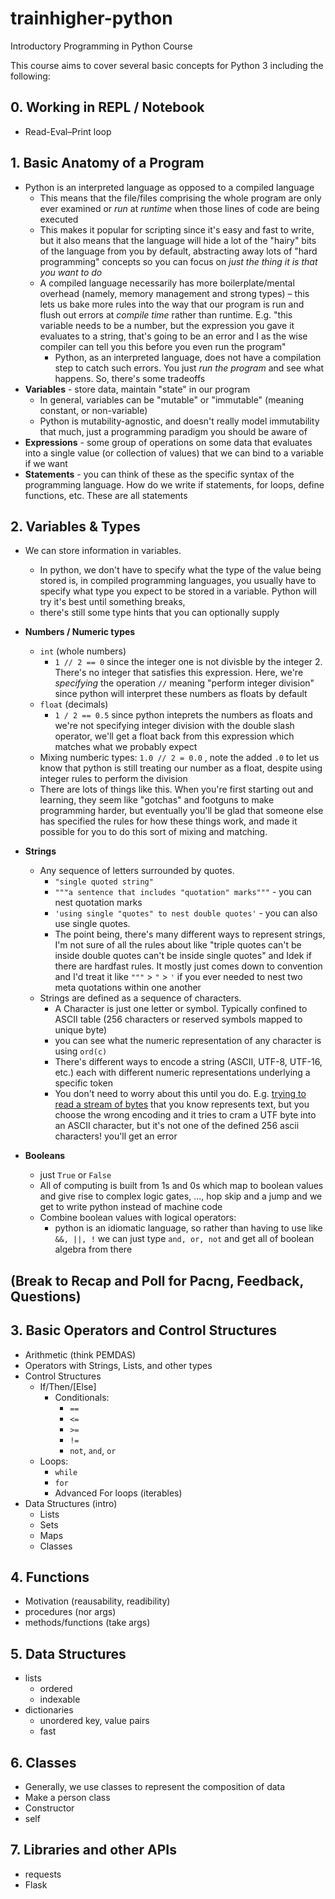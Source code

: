 # trainhigher-python
Introductory Programming in Python Course

This course aims to cover several basic concepts for Python 3 including the following:

## 0. Working in REPL / Notebook 
- Read-Eval–Print loop

## 1. Basic Anatomy of a Program

- Python is an interpreted language as opposed to a compiled language
  - This means that the file/files comprising the whole program are only ever examined or _run_ at _runtime_ when those lines of code are being executed
  - This makes it popular for scripting since it's easy and fast to write, but it also means that the language will hide a lot of the "hairy" bits of the language from you by default, abstracting away lots of "hard programming" concepts so you can focus on _just the thing it is that you want to do_
  - A compiled language necessarily has more boilerplate/mental overhead (namely, memory management and strong types) – this lets us bake more rules into the way that our program is run and flush out errors at _compile time_ rather than runtime.  E.g. "this variable needs to be a number, but the expression you gave it evaluates to a string, that's going to be an error and I as the wise compiler can tell you this before you even run the program"
    - Python, as an interpreted language, does not have a compilation step to catch such errors.  You just _run the program_ and see what happens.  So, there's some tradeoffs
- **Variables** - store data, maintain "state" in our program
  - In general, variables can be "mutable" or "immutable" (meaning constant, or non-variable)
  - Python is mutability-agnostic, and doesn't really model immutability that much, just a programming paradigm you should be aware of
- **Expressions** - some group of operations on some data that evaluates into a single value (or collection of values) that we can bind to a variable if we want
- **Statements** - you can think of these as the specific syntax of the programming language.  How do we write if statements, for loops, define functions, etc.  These are all statements

## 2. Variables & Types
- We can store information in variables.
  - In python, we don't have to specify what the type of the value being stored is, in compiled programming languages, you usually have to specify what type you expect to be stored in a variable.  Python will try it's best until something breaks, 
  - there's still some type hints that you can optionally supply 
- **Numbers / Numeric types**
  - `int` (whole numbers) 
      - `1 // 2 == 0` since the integer one is not divisble by the integer 2.  There's no integer that satisfies this expression.  Here, we're _specifying_ the operation `//` meaning "perform integer division" since python will interpret these numbers as floats by default 
  - `float` (decimals)
      - `1 / 2 == 0.5` since python inteprets the numbers as floats and we're not specifying integer division with the double slash operator, we'll get a float back from this expression which matches what we probably expect
  - Mixing numberic types: `1.0 // 2 = 0.0` , note the added `.0` to let us know that python is still treating our number as a float, despite using integer rules to perform the division
  - There are lots of things like this.  When you're first starting out and learning, they seem like "gotchas" and footguns to make programming harder, but eventually you'll be glad that someone else has specified the rules for how these things work, and made it possible for you to do this sort of mixing and matching.
- **Strings**
  - Any sequence of letters surrounded by quotes. 
      - `"single quoted string"`
      - `"""a sentence that includes "quotation" marks"""` - you can nest quotation marks
      - `'using single "quotes" to nest double quotes'` - you can also use single quotes.
      - The point being, there's many different ways to represent strings, I'm not sure of all the rules about like "triple quotes can't be inside double quotes can't be inside single quotes" and Idek if there are hardfast rules.  It mostly just comes down to convention and I'd treat it like `"""` > `"` > `'`  if you ever needed to nest two meta quotations within one another
  - Strings are defined as a sequence of characters.  
      - A Character is just one letter or symbol.  Typically confined to ASCII table (256 characters or reserved symbols mapped to unique byte)
      - you can see what the numeric representation of any character is using `ord(c)` 
      - There's different ways to encode a string (ASCII, UTF-8, UTF-16, etc.) each with different numeric representations underlying a specific token
      - You don't need to worry about this until you do.  E.g. [trying to read a stream of bytes](https://api-sports.io/documentation/baseball/v1#section/Sample-Scripts/Python) that you know represents text, but you choose the wrong encoding and it tries to cram a UTF byte into an ASCII character, but it's not one of the defined 256 ascii characters! you'll get an error

- **Booleans**
  - just `True` or `False` 
  - All of computing is built from 1s and 0s which map to boolean values and give rise to complex logic gates, ..., hop skip and a jump and we get to write python instead of machine code
  - Combine boolean values with logical operators: 
      - python is an idiomatic language, so rather than having to use like `&&, ||, !` we can just type `and, or, not` and get all of boolean algebra from there

## (Break to Recap and Poll for Pacng, Feedback, Questions)

## 3. Basic Operators and Control Structures
- Arithmetic (think PEMDAS)
- Operators with Strings, Lists, and other types
- Control Structures
    - If/Then/\[Else\]
        - Conditionals:
            - `==`
            - `<=` 
            - `>=`
            - `!=` 
            - `not`, `and`, `or`
    - Loops:
        - `while`
        - `for` 
        - Advanced For loops (iterables)
- Data Structures (intro)
    - Lists
    - Sets
    - Maps
    - Classes

## 4. Functions
- Motivation (reausability, readibility)
- procedures (nor args)
- methods/functions (take args)

## 5. Data Structures
- lists
    - ordered
    - indexable
- dictionaries 
    - unordered key, value pairs 
    - fast

## 6. Classes
- Generally, we use classes to represent the composition of data 
- Make a person class
- Constructor
- self 

## 7. Libraries and other APIs
- requests
- Flask

## 